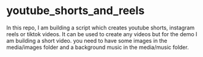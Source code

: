 # youtube_shorts_and_reels
In this repo, I am building a script which creates youtube shorts, instagram reels or tiktok videos. It can be used to create any videos but for the demo I am building a short video. you need to have some images in the media/images folder and a background music in the media/music folder.
